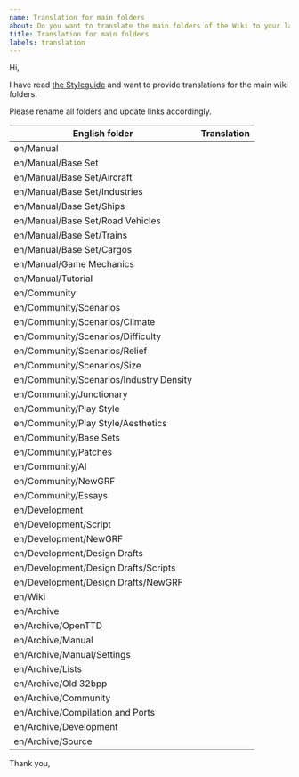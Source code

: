 ```yaml
---
name: Translation for main folders
about: Do you want to translate the main folders of the Wiki to your language?
title: Translation for main folders
labels: translation
---
```

Hi,

I have read [the Styleguide](https://wiki.openttd.org/en/Wiki/Manual%20of%20Style#folders) and want to provide translations for the main wiki folders.

Please rename all folders and update links accordingly.

|    English folder                        | Translation                              |
| ---------------------------------------- | ---------------------------------------- |
| en/Manual                                |   |
| en/Manual/Base Set                       |   |
| en/Manual/Base Set/Aircraft              |   |
| en/Manual/Base Set/Industries            |   |
| en/Manual/Base Set/Ships                 |   |
| en/Manual/Base Set/Road Vehicles         |   |
| en/Manual/Base Set/Trains                |   |
| en/Manual/Base Set/Cargos                |   |
| en/Manual/Game Mechanics                 |   |
| en/Manual/Tutorial                       |   |
| en/Community                             |   |
| en/Community/Scenarios                   |   |
| en/Community/Scenarios/Climate           |   |
| en/Community/Scenarios/Difficulty        |   |
| en/Community/Scenarios/Relief            |   |
| en/Community/Scenarios/Size              |   |
| en/Community/Scenarios/Industry Density  |   |
| en/Community/Junctionary                 |   |
| en/Community/Play Style                  |   |
| en/Community/Play Style/Aesthetics       |   |
| en/Community/Base Sets                   |   |
| en/Community/Patches                     |   |
| en/Community/AI                          |   |
| en/Community/NewGRF                      |   |
| en/Community/Essays                      |   |
| en/Development                           |   |
| en/Development/Script                    |   |
| en/Development/NewGRF                    |   |
| en/Development/Design Drafts             |   |
| en/Development/Design Drafts/Scripts     |   |
| en/Development/Design Drafts/NewGRF      |   |
| en/Wiki                                  |   |
| en/Archive                               |   |
| en/Archive/OpenTTD                       |   |
| en/Archive/Manual                        |   |
| en/Archive/Manual/Settings               |   |
| en/Archive/Lists                         |   |
| en/Archive/Old 32bpp                     |   |
| en/Archive/Community                     |   |
| en/Archive/Compilation and Ports         |   |
| en/Archive/Development                   |   |
| en/Archive/Source                        |   |

Thank you,
